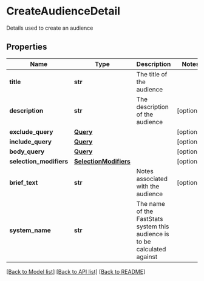 # CreateAudienceDetail

Details used to create an audience

## Properties
Name | Type | Description | Notes
------------ | ------------- | ------------- | -------------
**title** | **str** | The title of the audience | 
**description** | **str** | The description of the audience | [optional] 
**exclude_query** | [**Query**](Query.md) |  | [optional] 
**include_query** | [**Query**](Query.md) |  | [optional] 
**body_query** | [**Query**](Query.md) |  | [optional] 
**selection_modifiers** | [**SelectionModifiers**](SelectionModifiers.md) |  | [optional] 
**brief_text** | **str** | Notes associated with the audience | [optional] 
**system_name** | **str** | The name of the FastStats system this audience is to be calculated against | 

[[Back to Model list]](../README.md#documentation-for-models) [[Back to API list]](../README.md#documentation-for-api-endpoints) [[Back to README]](../README.md)


